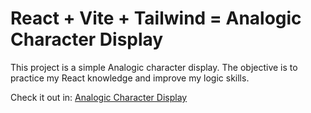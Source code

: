 # React + Vite + Tailwind = Analogic Character Display

This project is a simple Analogic character display. The objective is to practice my React knowledge and improve my logic skills.

Check it out in: [Analogic Character Display](https://gdsc0301.github.io/character-analogic-display/)
